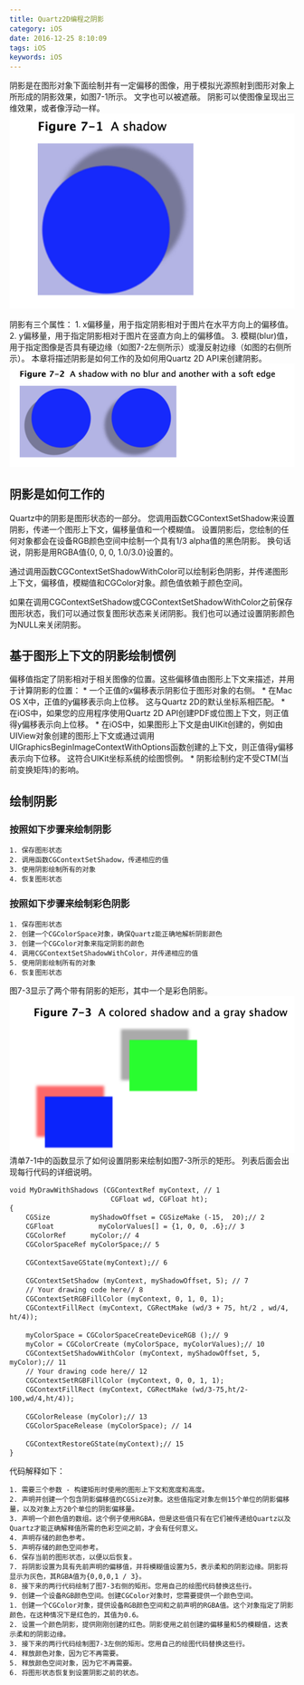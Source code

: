 ```yaml
---
title: Quartz2D编程之阴影
category: iOS
date: 2016-12-25 8:10:09
tags: iOS
keywords: iOS
---
```

阴影是在图形对象下面绘制并有一定偏移的图像，用于模拟光源照射到图形对象上所形成的阴影效果，如图7-1所示。 文字也可以被遮蔽。 阴影可以使图像呈现出三维效果，或者像浮动一样。
![](../../img/Quartz2D_7_01.png)
<!--more-->
阴影有三个属性：
    1. x偏移量，用于指定阴影相对于图片在水平方向上的偏移值。
    2. y偏移量，用于指定阴影相对于图片在竖直方向上的偏移值。
    3. 模糊(blur)值，用于指定图像是否具有硬边缘（如图7-2左侧所示）或漫反射边缘（如图的右侧所示）。
本章将描述阴影是如何工作的及如何用Quartz 2D API来创建阴影。
![](../../img/Quartz2D_7_02.png)
## 阴影是如何工作的
Quartz中的阴影是图形状态的一部分。 您调用函数CGContextSetShadow来设置阴影，传递一个图形上下文，偏移量值和一个模糊值。 设置阴影后，您绘制的任何对象都会在设备RGB颜色空间中绘制一个具有1/3 alpha值的黑色阴影。 换句话说，阴影是用RGBA值{0, 0, 0, 1.0/3.0}设置的。

通过调用函数CGContextSetShadowWithColor可以绘制彩色阴影，并传递图形上下文，偏移值，模糊值和CGColor对象。颜色值依赖于颜色空间。

如果在调用CGContextSetShadow或CGContextSetShadowWithColor之前保存图形状态，我们可以通过恢复图形状态来关闭阴影。我们也可以通过设置阴影颜色为NULL来关闭阴影。
## 基于图形上下文的阴影绘制惯例
偏移值指定了阴影相对于相关图像的位置。这些偏移值由图形上下文来描述，并用于计算阴影的位置：
    * 一个正值的x偏移表示阴影位于图形对象的右侧。
    * 在Mac OS X中，正值的y偏移表示向上位移。 这与Quartz 2D的默认坐标系相匹配。
    * 在iOS中，如果您的应用程序使用Quartz 2D API创建PDF或位图上下文，则正值得y偏移表示向上位移。
    * 在iOS中，如果图形上下文是由UIKit创建的，例如由UIView对象创建的图形上下文或通过调用UIGraphicsBeginImageContextWithOptions函数创建的上下文，则正值得y偏移表示向下位移。 这符合UIKit坐标系统的绘图惯例。
    * 阴影绘制约定不受CTM(当前变换矩阵)的影响。
## 绘制阴影
### 按照如下步骤来绘制阴影
    1. 保存图形状态
    2. 调用函数CGContextSetShadow，传递相应的值
    3. 使用阴影绘制所有的对象
    4. 恢复图形状态

### 按照如下步骤来绘制彩色阴影
    1. 保存图形状态
    2. 创建一个CGColorSpace对象，确保Quartz能正确地解析阴影颜色
    3. 创建一个CGColor对象来指定阴影的颜色
    4. 调用CGContextSetShadowWithColor，并传递相应的值
    5. 使用阴影绘制所有的对象
    6. 恢复图形状态
图7-3显示了两个带有阴影的矩形，其中一个是彩色阴影。
![](../../img/Quartz2D_7_03.png)
清单7-1中的函数显示了如何设置阴影来绘制如图7-3所示的矩形。 列表后面会出现每行代码的详细说明。
```objc
void MyDrawWithShadows (CGContextRef myContext, // 1
                         CGFloat wd, CGFloat ht);
{
    CGSize          myShadowOffset = CGSizeMake (-15,  20);// 2
    CGFloat           myColorValues[] = {1, 0, 0, .6};// 3
    CGColorRef      myColor;// 4
    CGColorSpaceRef myColorSpace;// 5
 
    CGContextSaveGState(myContext);// 6
 
    CGContextSetShadow (myContext, myShadowOffset, 5); // 7
    // Your drawing code here// 8
    CGContextSetRGBFillColor (myContext, 0, 1, 0, 1);
    CGContextFillRect (myContext, CGRectMake (wd/3 + 75, ht/2 , wd/4, ht/4));
 
    myColorSpace = CGColorSpaceCreateDeviceRGB ();// 9
    myColor = CGColorCreate (myColorSpace, myColorValues);// 10
    CGContextSetShadowWithColor (myContext, myShadowOffset, 5, myColor);// 11
    // Your drawing code here// 12
    CGContextSetRGBFillColor (myContext, 0, 0, 1, 1);
    CGContextFillRect (myContext, CGRectMake (wd/3-75,ht/2-100,wd/4,ht/4));
 
    CGColorRelease (myColor);// 13
    CGColorSpaceRelease (myColorSpace); // 14
 
    CGContextRestoreGState(myContext);// 15
}
```
代码解释如下：

    1. 需要三个参数 - 构建矩形时使用的图形上下文和宽度和高度。
    2. 声明并创建一个包含阴影偏移值的CGSize对象。这些值指定对象左侧15个单位的阴影偏移量，以及对象上方20个单位的阴影偏移量。
    3. 声明一个颜色值的数组。这个例子使用RGBA，但是这些值只有在它们被传递给Quartz以及Quartz才能正确解释值所需的色彩空间之前，才会有任何意义。
    4. 声明存储的颜色参考。
    5. 声明存储的颜色空间参考。
    6. 保存当前的图形状态，以便以后恢复。
    7. 将阴影设置为具有先前声明的偏移值，并将模糊值设置为5，表示柔和的阴影边缘。阴影将显示为灰色，其RGBA值为{0,0,0,1 / 3}。
    8. 接下来的两行代码绘制了图7-3右侧的矩形。您用自己的绘图代码替换这些行。
    9. 创建一个设备RGB颜色空间。创建CGColor对象时，您需要提供一个颜色空间。
    1. 创建一个CGColor对象，提供设备RGB颜色空间和之前声明的RGBA值。这个对象指定了阴影颜色，在这种情况下是红色的，其值为0.6。
    2. 设置一个颜色阴影，提供刚刚创建的红色。阴影使用之前创建的偏移量和5的模糊值，这表示柔和的阴影边缘。
    3. 接下来的两行代码绘制图7-3左侧的矩形。您用自己的绘图代码替换这些行。
    4. 释放颜色对象，因为它不再需要。
    5. 释放颜色空间对象，因为它不再需要。
    6. 将图形状态恢复到设置阴影之前的状态。

